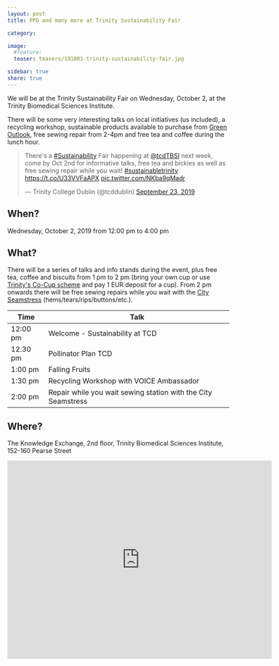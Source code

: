 ```yaml
---
layout: post
title: PPD and many more at Trinity Sustainability Fair

category: 

image:
  #feature: 
  teaser: teasers/191001-trinity-sustainability-fair.jpg

sidebar: true
share: true
---
```


We will be at the Trinity Sustainability Fair on Wednesday, October 2, at the Trinity Biomedical Sciences Institute. 

There will be some very interesting talks on local initiatives (us included), a recycling workshop, sustainable products available to purchase from [Green Outlook](https://www.greenoutlook.ie/), free sewing repair from 2-4pm and free tea and coffee during the lunch hour.

<blockquote class="twitter-tweet"><p lang="en" dir="ltr">There&#39;s a <a href="https://twitter.com/hashtag/Sustainability?src=hash&amp;ref_src=twsrc%5Etfw">#Sustainability</a> Fair happening at <a href="https://twitter.com/tcdTBSI?ref_src=twsrc%5Etfw">@tcdTBSI</a> next week, come by Oct 2nd for informative talks, free tea and bickies as well as free sewing repair while you wait! <a href="https://twitter.com/hashtag/sustainabletrinity?src=hash&amp;ref_src=twsrc%5Etfw">#sustainabletrinity</a> <a href="https://t.co/U33VVFaAPX">https://t.co/U33VVFaAPX</a> <a href="https://t.co/NKba9qMadr">pic.twitter.com/NKba9qMadr</a></p>&mdash; Trinity College Dublin (@tcddublin) <a href="https://twitter.com/tcddublin/status/1176136558312919041?ref_src=twsrc%5Etfw">September 23, 2019</a></blockquote> <script async src="https://platform.twitter.com/widgets.js" charset="utf-8"></script>

## When?

Wednesday, October 2, 2019 from 12:00 pm to 4:00 pm

## What?

There will be a series of talks and info stands during the event, plus free tea, coffee and biscuits from 1 pm to 2 pm (bring your own cup or use [Trinity's Co-Cup scheme](https://www.tcd.ie/news_events/articles/52085/) and pay 1 EUR deposit for a cup). From 2 pm onwards there will be free sewing repairs while you wait with the [City Seamstress](https://thecityseamstress.com/) (hems/tears/rips/buttons/etc.).

| Time | Talk |
|----------|---------------------------------------------------------------|
| 12:00 pm | Welcome - Sustainability at TCD                               |
| 12.30 pm | Pollinator Plan TCD                                           |
| 1:00 pm  | Falling Fruits                                                |
| 1:30 pm  | Recycling Workshop with VOICE Ambassador                      |
| 2:00 pm  | Repair while you wait sewing station with the City Seamstress |

## Where?

The Knowledge Exchange, 2nd floor, Trinity Biomedical Sciences Institute, 152-160 Pearse Street

<iframe src="https://www.google.com/maps/embed?pb=!1m14!1m8!1m3!1d9527.911511108285!2d-6.2476153!3d53.3436522!3m2!1i1024!2i768!4f13.1!3m3!1m2!1s0x0%3A0x9d8406292b807797!2sTrinity%20Biomedical%20Sciences%20Institute!5e0!3m2!1sen!2sie!4v1569942532301!5m2!1sen!2sie" width="600" height="450" frameborder="0" style="border:0;" allowfullscreen=""></iframe>



